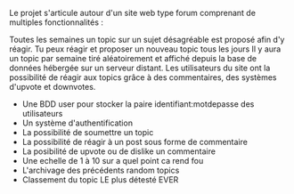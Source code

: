 Le projet s'articule autour d'un site web type forum comprenant de multiples fonctionnalités :

Toutes les semaines un topic sur un sujet désagréable est proposé afin d'y réagir.
Tu peux réagir et proposer un nouveau topic tous les jours 
Il y aura un topic par semaine tiré aléatoirement et affiché depuis la base de données hébergée sur un serveur distant. 
Les utilisateurs du site ont la possibilité de réagir aux topics grâce à des commentaires, des systèmes d'upvote et downvotes. 


- Une BDD user pour stocker la paire identifiant:motdepasse des utilisateurs
- Un système d'authentification
- La possibilité de soumettre un topic
- La possibilité de réagir à un post sous forme de commentaire
- La posibilité de upvote ou de dislike un commentaire
- Une echelle de 1 à 10 sur a quel point ca rend fou
- L'archivage des précédents random topics
- Classement du topic LE plus détesté EVER

